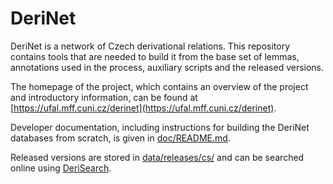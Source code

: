 # DeriNet

DeriNet is a network of Czech derivational relations. This repository
contains tools that are needed to build it from the base set of lemmas,
annotations used in the process, auxiliary scripts and the released
versions.

The homepage of the project, which contains an overview of the project
and introductory information, can be found at [https://ufal.mff.cuni.cz/derinet](https://ufal.mff.cuni.cz/derinet).

Developer documentation, including instructions for building the DeriNet
databases from scratch, is given in [doc/README.md](doc/README.md).

Released versions are stored in [data/releases/cs/](data/releases/cs/)
and can be searched online using [DeriSearch](https://quest.ms.mff.cuni.cz/derisearch2/v2/databases/).
